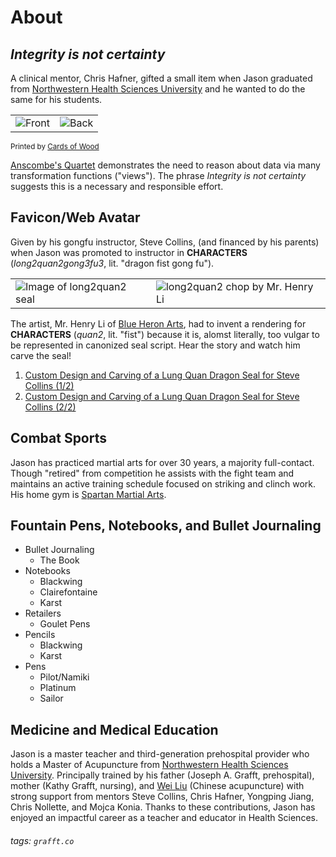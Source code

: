 # About
## *Integrity is not certainty*
A clinical mentor, Chris Hafner, gifted a small item when Jason graduated from [Northwestern Health Sciences University][nwhsu] and he wanted to do the same for his students. 

| | |
|-|-|
|![Front](img/bookmark-front.jpg)|![Back](img/bookmark-back.jpg)|

<small>Printed by [Cards of Wood](https://www.cardsofwood.com/)</small>

[Anscombe's Quartet][quartet] demonstrates the need to reason about data via many transformation functions ("views"). The phrase *Integrity is not certainty* suggests this is a necessary and responsible effort.

## Favicon/Web Avatar
Given by his gongfu instructor, Steve Collins, (and financed by his parents) when Jason was promoted to instructor in **CHARACTERS** (*long2quan2gong3fu3*, lit. "dragon fist gong fu").

|||
|-|-|
|![Image of long2quan2 seal](img/long2quan2_seal.jpg)|![long2quan2 chop by Mr. Henry Li](img/long2quan2_chop.jpg)|

The artist, Mr. Henry Li of [Blue Heron Arts][bha], had to invent a rendering for **CHARACTERS** (*quan2*, lit. "fist") because it is, alomst literally, too vulgar to be represented in canonized seal script. Hear the story and watch him carve the seal!

1. [Custom Design and Carving of a Lung Quan Dragon Seal for Steve Collins (1/2)](https://youtu.be/JCHzsLWwh_k)
1. [Custom Design and Carving of a Lung Quan Dragon Seal for Steve Collins (2/2)](https://youtu.be/PhChzTgj6Qk)

## Combat Sports
Jason has practiced martial arts for over 30 years, a majority full-contact. Though "retired" from competition he assists with the fight team and maintains an active training schedule focused on striking and clinch work. His home gym is [Spartan Martial Arts][sma].

## Fountain Pens, Notebooks, and Bullet Journaling
- Bullet Journaling
    - The Book
- Notebooks
    - Blackwing
    - Clairefontaine
    - Karst
- Retailers
    - Goulet Pens
- Pencils
    - Blackwing
    - Karst
- Pens
    - Pilot/Namiki
    - Platinum
    - Sailor

## Medicine and Medical Education
Jason is a master teacher and third-generation prehospital provider who holds a Master of Acupuncture from [Northwestern Health Sciences University][nwhsu]. Principally trained by his father (Joseph A. Grafft, prehospital), mother (Kathy Grafft, nursing), and [Wei Liu][wla] (Chinese acupuncture) with strong support from mentors Steve Collins, Chris Hafner, Yongping Jiang, Chris Nollette, and Mojca Konia. Thanks to these contributions, Jason has enjoyed an impactful career as a teacher and educator in Health Sciences.

[bha]: https://www.blueheronarts.com/
[nwhsu]: https://www.nwhealth.edu/
[quartet]: https://en.wikipedia.org/wiki/Anscombe%27s_quartet
[sma]: https://spartanmartialartsgym.com/
[wla]: http://weiliuacupuncture.com/

###### tags: `grafft.co`